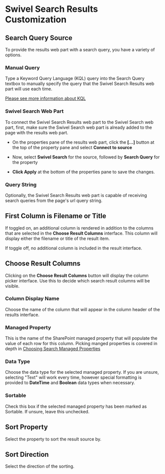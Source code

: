 # Swivel Search Results Customization

## Search Query Source

To provide the results web part with a search query, you have a variety of options.

### Manual Query

Type a Keyword Query Language (KQL) query into the Search Query textbox to manually specify the query that the Swivel Search Results web part will use each time.

[Please see more information about KQL](https://docs.microsoft.com/en-us/sharepoint/dev/general-development/keyword-query-language-kql-syntax-reference)

### Swivel Search Web Part

To connect the Swivel Search Results web part to the Swivel Search web part, first, make sure the Swivel Search web part is already added to the page with the results web part.

* On the properties pane of the results web part, click the **[...]** button at the top of the property pane and select **Connect to source**

* Now, select **Swivel Search** for the source, followed by **Search Query** for the property

* **Click Apply** at the bottom of the properties pane to save the changes.

### Query String

Optionally, the Swivel Search Results web part is capable of receiving search queries from the page's url query string.

## First Column is Filename or Title

If toggled on, an additional column is rendered in addition to the columns that are selected in the **Choose Result Columns** interface. This column will display either the filename or title of the result item.

If toggle off, no additional column is included in the result interface.

## Choose Result Columns

Clicking on the **Choose Result Columns** button will display the column picker interface. Use this to decide which search result columns will be visible.

### Column Display Name

Choose the name of the column that will appear in the column header of the results interface.

### Managed Property

This is the name of the SharePoint managed property that will populate the value of each row for this column. Picking manged properties is covered in depth in [Choosing Search Managed Properties](./Selecting-Managed-Properties.md)

### Data Type

Choose the data type for the selected managed property. If you are unsure, selecting "Text" will work every time, however special formatting is provided to **DateTime** and **Boolean** data types when necessary.

### Sortable

Check this box if the selected managed property has been marked as Sortable. If unsure, leave this unchecked.

## Sort Property

Select the property to sort the result source by.

## Sort Direction

Select the direction of the sorting.